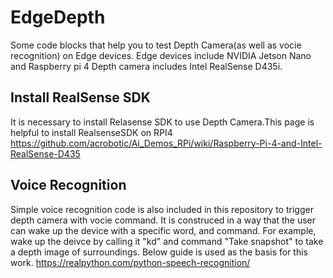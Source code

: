 # EdgeDepth
Some code blocks that help you to test Depth Camera(as well as vocie recognition) on Edge devices.
Edge devices include NVIDIA Jetson Nano and Raspberry pi 4
Depth camera includes Intel RealSense D435i.

## Install RealSense SDK
It is necessary to install Relasense SDK to use Depth Camera.This page is helpful to install RealsenseSDK on RPI4
https://github.com/acrobotic/Ai_Demos_RPi/wiki/Raspberry-Pi-4-and-Intel-RealSense-D435

## Voice Recognition
Simple voice recognition code is also included in this repository to trigger depth camera with vocie command.
It is construced  in a way that the user can wake up the device with a specific word, and command.
For example, wake up the deivce by calling it "kd" and command "Take snapshot" to take a depth image of surroundings.
Below guide is used as the basis for this work.
https://realpython.com/python-speech-recognition/


